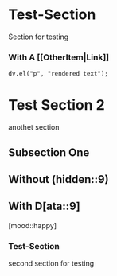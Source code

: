 # Test-Section
Section for testing
### With A [[OtherItem|Link]]
```dataviewjs
dv.el("p", "rendered text");
```
# Test Section 2
anothet section
## Subsection One
## Without (hidden::9)
## With D[ata::9]
[mood::happy]
### Test-Section
second  section for testing
